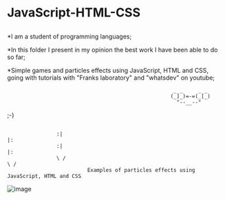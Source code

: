 # JavaScript-HTML-CSS <br />
##
*I am a student of programming languages;<br>

*In this folder I present in my opinion the best work I have been able to do so far;</br>

*Simple games and particles effects using JavaScript, HTML and CSS, going with tutorials with "Franks laboratory" and "whatsdev" on youtube;
>
                                                          _ _     _ _
                                                         (_]_)=-=(_[_)
                                                           "--__--"

;-)
##
                    :|                                                                            |:
                    :|                                                                            |:
                    \ /                                                                          \ /
                              Examples of particles effects using JavaScript, HTML and CSS

![image]( https://github.com/nataliaas/JavaScript-HTML-CSS/blob/main/PixelsFlowEffect-Google-Chrome-2021-04-25-11-25-54_2.gif) 

